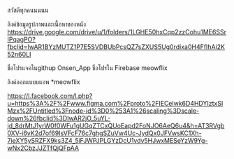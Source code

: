 สวัสดีทุกคนนนนน

ลิงค์ข้อมูลรูปภาพและเนื้อหาของหนัง
https://drive.google.com/drive/u/1/folders/1LGHE50hxCqp2zzCohu1ME6SSrIPqagPO?fbclid=IwAR1BYzMUTZ1P7E5SVDBUbPcsQZ7sZXUS5Ug0rdixa0H4FfIhAi2K52n60LI


ชื่อโปรแจคในgithup
Onsen_App
ชื่อโปรใน Firebase
meowflix

ลิงค์ออกแบบบแอพ *meowflix

https://l.facebook.com/l.php?u=https%3A%2F%2Fwww.figma.com%2Fproto%2FIECelwk6D4HDYIztxSIMzx%2FUntitled%3Fnode-id%3D0%253A1%26scaling%3Dscale-down%26fbclid%3DIwAR2jO_5uYL-jd_8drMtJ1yrW0f0WFu1gUGqZTCxQUoEapd2FoNJO6AeQ6u4&h=AT3RVgb0XV-i6vK2d7of69IsVFcF76c7ghgSZuVw4Uc-JydQx0JFVwsKC1Xh-7ieXY5ySRZFX9ks3Z4_5iFJWPJPLGYzDcU1vdv5HJwxMESeYzW9Yg-wNx2CbzJJZTfQjQFpAA
